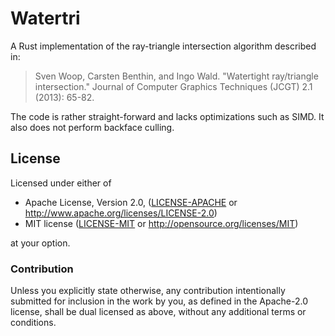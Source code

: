 # Watertri

A Rust implementation of the ray-triangle intersection algorithm described in:

> Sven Woop, Carsten Benthin, and Ingo Wald. "Watertight ray/triangle intersection."
> Journal of Computer Graphics Techniques (JCGT) 2.1 (2013): 65-82.

The code is rather straight-forward and lacks optimizations such as SIMD.
It also does not perform backface culling.

## License

Licensed under either of

 * Apache License, Version 2.0, ([LICENSE-APACHE](LICENSE-APACHE) or http://www.apache.org/licenses/LICENSE-2.0)
 * MIT license ([LICENSE-MIT](LICENSE-MIT) or http://opensource.org/licenses/MIT)

at your option.


### Contribution

Unless you explicitly state otherwise, any contribution intentionally submitted
for inclusion in the work by you, as defined in the Apache-2.0 license, shall be dual licensed as above, without any
additional terms or conditions.
